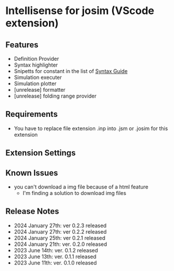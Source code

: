 # Intellisense for josim (VScode extension)
## Features

- Definition Provider
- Syntax highlighter
- Snipetts for constant in the list of [Syntax Guide](https://joeydelp.github.io/JoSIM/syntax/)
- Simulation executer
- Simulation plotter
- [unrelease] formatter
- [unrelease] folding range provider

## Requirements

- You have to replace file extension .inp into .jsm or .josim for this extension

## Extension Settings
## Known Issues

- you can't download a img file because of a html feature
    - I'm finding a solution to download img files

## Release Notes

- 2024 January 27th: ver 0.2.3 released
- 2024 January 27th: ver 0.2.2 released
- 2024 January 25th: ver 0.2.1 released
- 2024 January 21th: ver. 0.2.0 released
- 2023 June 14th: ver. 0.1.2 released
- 2023 June 13th: ver. 0.1.1 released
- 2023 June 11th: ver. 0.1.0 released